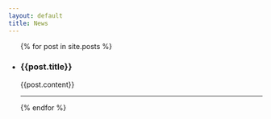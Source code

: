 ```yaml
---
layout: default
title: News
---
```


<ul class="news">
  {% for post in site.posts %}
    <li>
      <!-- <a href="{{ post.url }}">{{ post.title }}</a> -->
      <h3>{{post.title}}</h3>
      {{post.content}}
    </li>
    <hr/>
  {% endfor %}
</ul>
